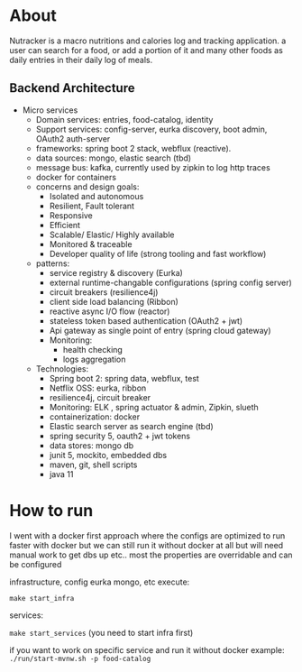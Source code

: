 
# About

Nutracker is a macro nutritions and calories log and tracking application.
a user can search for a food, or add a portion of it and many other foods as daily entries in their daily log of meals.

## Backend Architecture

- Micro services
    - Domain services: entries, food-catalog, identity
    - Support services: config-server, eurka discovery, boot admin, OAuth2 auth-server
    - frameworks: spring boot 2 stack, webflux (reactive).
    - data sources: mongo, elastic search (tbd)
    - message bus: kafka, currently used by zipkin to log http traces
    - docker for containers
    - concerns and design goals:
        - Isolated and autonomous
        - Resilient, Fault tolerant
        - Responsive
        - Efficient
        - Scalable/ Elastic/ Highly available 
        - Monitored & traceable
        - Developer quality of life (strong tooling and fast workflow)
    - patterns:
        - service registry & discovery (Eurka)
        - external runtime-changable configurations (spring config server)
        - circuit breakers (resilience4j)
        - client side load balancing (Ribbon)
        - reactive async I/O flow (reactor)
        - stateless token based authentication (OAuth2 + jwt)
        - Api gateway as single point of entry (spring cloud gateway)
        - Monitoring:
            - health checking
            - logs aggregation
    - Technologies:
        - Spring boot 2: spring data, webflux, test
        - Netflix OSS: eurka, ribbon
        - resilience4j, circuit breaker
        - Monitoring: ELK , spring actuator & admin, Zipkin, slueth
        - containerization: docker
        - Elastic search server as search engine (tbd)
        - spring security 5, oauth2 + jwt tokens
        - data stores: mongo db
        - junit 5, mockito, embedded dbs
        - maven, git, shell scripts
        - java 11

# How to run

I went with a docker first approach where the configs are optimized to run faster with docker but
we can still run it without docker at all but will need manual work to get dbs up etc.. most the properties are overridable
and can be configured

infrastructure, config eurka mongo, etc execute:

```make start_infra```

services:

```make start_services```
(you need to start infra first)

if you want to work on specific service and run it without docker
example:
```./run/start-mvnw.sh -p food-catalog```
